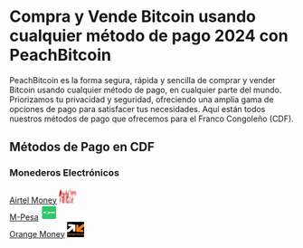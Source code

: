 <body class="payment-methods-page">

# Compra y Vende Bitcoin usando cualquier método de pago 2024 con PeachBitcoin

PeachBitcoin es la forma segura, rápida y sencilla de comprar y vender Bitcoin usando cualquier método de pago, en cualquier parte del mundo. Priorizamos tu privacidad y seguridad, ofreciendo una amplia gama de opciones de pago para satisfacer tus necesidades. Aquí están todos nuestros métodos de pago que ofrecemos para el Franco Congoleño (CDF).

## Métodos de Pago en CDF

### Monederos Electrónicos

<div class="payment-grid">
    <div class="payment-grid-item">
        <a href="/buy-bitcoin-with-airtel-money">Airtel Money</a> 
        <img src="/img/faq/logoimg/airtelmoney.png" width="30px" height="27px" alt="Compra bitcoin con Airtel Money, Vende bitcoin con Airtel Money">
    </div>
    <div class="payment-grid-item">
        <a href="/buy-bitcoin-with-mpesa">M-Pesa</a> 
        <img src="/img/faq/logoimg/mpesa.png" width="30px" height="27px" alt="Compra bitcoin con M-Pesa, Vende bitcoin con M-Pesa">
    </div>
    <div class="payment-grid-item">
        <a href="/buy-bitcoin-with-orange-money">Orange Money</a> 
        <img src="/img/faq/logoimg/orangemoney.png" width="30px" height="27px" alt="Compra bitcoin con Orange Money, Vende bitcoin con Orange Money">
    </div>
</div>

</body>
